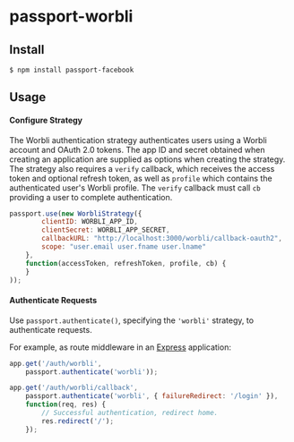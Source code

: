 # passport-worbli

## Install

    $ npm install passport-facebook

## Usage

#### Configure Strategy

The Worbli authentication strategy authenticates users using a Worbli
account and OAuth 2.0 tokens. The app ID and secret obtained when creating an
application are supplied as options when creating the strategy. The strategy
also requires a `verify` callback, which receives the access token and optional
refresh token, as well as `profile` which contains the authenticated user's
Worbli profile. The `verify` callback must call `cb` providing a user to
complete authentication.

```js
passport.use(new WorbliStrategy({
        clientID: WORBLI_APP_ID,
        clientSecret: WORBLI_APP_SECRET,
        callbackURL: "http://localhost:3000/worbli/callback-oauth2",
        scope: "user.email user.fname user.lname"
    },
    function(accessToken, refreshToken, profile, cb) {
    }
));
```

#### Authenticate Requests

Use `passport.authenticate()`, specifying the `'worbli'` strategy, to
authenticate requests.

For example, as route middleware in an [Express](http://expressjs.com/)
application:

```js
app.get('/auth/worbli',
    passport.authenticate('worbli'));

app.get('/auth/worbli/callback',
    passport.authenticate('worbli', { failureRedirect: '/login' }),
    function(req, res) {
        // Successful authentication, redirect home.
        res.redirect('/');
    });
```
